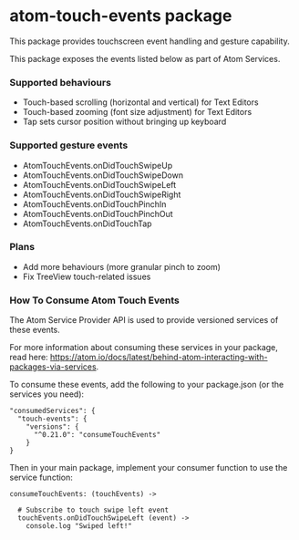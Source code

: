 # atom-touch-events package

This package provides touchscreen event handling and gesture capability.

This package exposes the events listed below as part of Atom Services.

### Supported behaviours
* Touch-based scrolling (horizontal and vertical) for Text Editors
* Touch-based zooming (font size adjustment) for Text Editors
* Tap sets cursor position without bringing up keyboard

### Supported gesture events
* AtomTouchEvents.onDidTouchSwipeUp
* AtomTouchEvents.onDidTouchSwipeDown
* AtomTouchEvents.onDidTouchSwipeLeft
* AtomTouchEvents.onDidTouchSwipeRight
* AtomTouchEvents.onDidTouchPinchIn
* AtomTouchEvents.onDidTouchPinchOut
* AtomTouchEvents.onDidTouchTap

### Plans
* Add more behaviours (more granular pinch to zoom)
* Fix TreeView touch-related issues

### How To Consume Atom Touch Events

The Atom Service Provider API is used to provide versioned services of these events.

For more information about consuming these services in your package, read here: https://atom.io/docs/latest/behind-atom-interacting-with-packages-via-services.

To consume these events, add the following to your package.json (or the services you need):

```
"consumedServices": {
  "touch-events": {
    "versions": {
      "^0.21.0": "consumeTouchEvents"
    }
}
```

Then in your main package, implement your consumer function to use the service function:

```
consumeTouchEvents: (touchEvents) ->

  # Subscribe to touch swipe left event
  touchEvents.onDidTouchSwipeLeft (event) ->
    console.log "Swiped left!"
```
